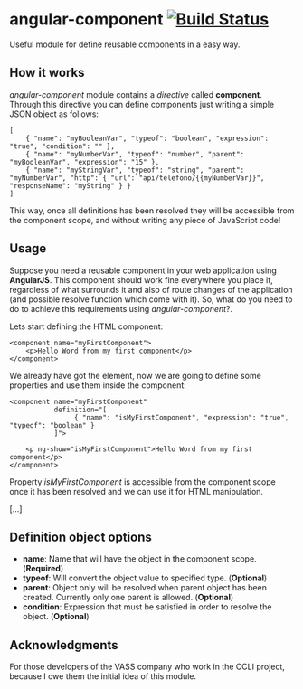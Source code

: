 # angular-component [![Build Status](https://travis-ci.org/pablolazaro/angular-component.svg?branch=master)](https://travis-ci.org/pablolazaro/angular-component)

Useful module for define reusable components in a easy way.

## How it works

*angular-component* module contains a *directive* called **component**. Through this directive you can define components just writing a simple JSON object as follows:

    [
        { "name": "myBooleanVar", "typeof": "boolean", "expression": "true", "condition": "" },
        { "name": "myNumberVar", "typeof": "number", "parent": "myBooleanVar", "expression": "15" },
        { "name": "myStringVar", "typeof": "string", "parent": "myNumberVar", "http": { "url": "api/telefono/{{myNumberVar}}", "responseName": "myString" } }
    ]

This way, once all definitions has been resolved they will be accessible from the component scope, and without writing any piece of  JavaScript code!

## Usage

Suppose you need a reusable component in your web application using **AngularJS**.
This component should work fine everywhere you place it, regardless of what surrounds it and also of route changes of the application (and possible resolve function which come with it).
So, what do you need to do to achieve this requirements using *angular-component*?.

Lets start defining the HTML component:

    <component name="myFirstComponent">
        <p>Hello Word from my first component</p>
    </component>

We already have got the element, now we are going to define some properties and use them inside the component:

    <component name="myFirstComponent" 
               definition="[
                    { "name": "isMyFirstComponent", "expression": "true", "typeof": "boolean" }
               ]">
               
        <p ng-show="isMyFirstComponent">Hello Word from my first component</p>
    </component>

Property *isMyFirstComponent* is accessible from the component scope once it has been resolved and we can use it for HTML manipulation.

[...]

## Definition object options

 - **name**: Name that will have the object in the component scope. (**Required**)
 - **typeof**: Will convert the object value to specified type. (**Optional**)
 - **parent**: Object only will be resolved when parent object has been created. Currently only one parent is allowed. (**Optional**)
 - **condition**: Expression that must be satisfied in order to resolve the object. (**Optional**)

## Acknowledgments

For those developers of the VASS company who work in the CCLI project, because I owe them the initial idea of this module.
